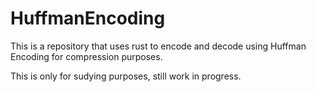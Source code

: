 # HuffmanEncoding

This is a repository that uses rust to encode and decode using Huffman Encoding for compression purposes.

This is only for sudying purposes, still work in progress.